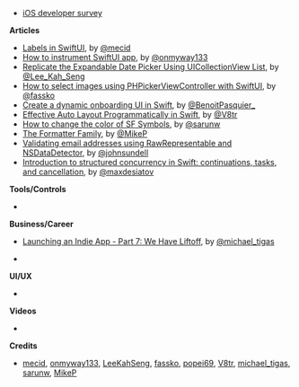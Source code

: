 - [iOS developer survey](https://iosdevweekly.typeform.com/to/u7UvzNZh)

**Articles**

* [Labels in SwiftUI](https://swiftwithmajid.com/2020/12/23/labels-in-swiftui/), by [@mecid](https://twitter.com/mecid)
* [How to instrument SwiftUI app](https://onmyway133.com/blog/how-to-instrument-swiftui-app/), by [@onmyway133](https://twitter.com/onmyway133)
* [Replicate the Expandable Date Picker Using UICollectionView List](https://swiftsenpai.com/development/expandable-date-picker-list/), by [@Lee_Kah_Seng](https://twitter.com/Lee_Kah_Seng)
* [How to select images using PHPickerViewController with SwiftUI](https://kristaps.me/blog/swiftui-select-image-with-phpickerviewcontroller/), by [@fassko](https://twitter.com/fassko)
* [Create a dynamic onboarding UI in Swift](https://benoitpasquier.com/dynamic-onboarding-ios-swift/), by [@BenoitPasquier_](https://twitter.com/benoitpasquier_)
* [Effective Auto Layout Programmatically in Swift](https://www.vadimbulavin.com/effective-auto-layout-programmatically-in-swift/), by [@V8tr](https://twitter.com/V8tr)
* [How to change the color of SF Symbols](https://sarunw.com/posts/how-to-change-color-of-sf-symbols/), by [@sarunw](https://twitter.com/sarunw)
* [The Formatter Family](https://medium.com/codestory/the-formatter-family-b0f899760943?source=friends_link&sk=10bade2f50905552bcf46614878219ce), by [@MikeP](https://twitter.com/MikePT28)
* [Validating email addresses using RawRepresentable and NSDataDetector](https://www.swiftbysundell.com/articles/validating-email-addresses/), by [@johnsundell](https://twitter.com/johnsundell)
* [Introduction to structured concurrency in Swift: continuations, tasks, and cancellation](https://desiatov.com/swift-structured-concurrency-introduction/), by [@maxdesiatov](https://twitter.com/maxdesiatov)

**Tools/Controls**

* 

**Business/Career**
* [Launching an Indie App - Part 7: We Have Liftoff](https://heyimakeapps.com/blog/launching-an-indie-app-part-7-we-have-liftoff), by [@michael_tigas](https://twitter.com/michael_tigas)

* 

**UI/UX**

* 

**Videos**

* 

**Credits**

* [mecid](https://github.com/mecid), [onmyway133](https://github.com/onmyway133), [LeeKahSeng](https://github.com/LeeKahSeng), [fassko](https://github.com/fassko), [popei69](https://github.com/popei69), [V8tr](https://github.com/V8tr), [michael_tigas](https://github.com/teeeeeegz), [sarunw](https://github.com/sarunw), [MikeP](https://github.com/MikePT28)
